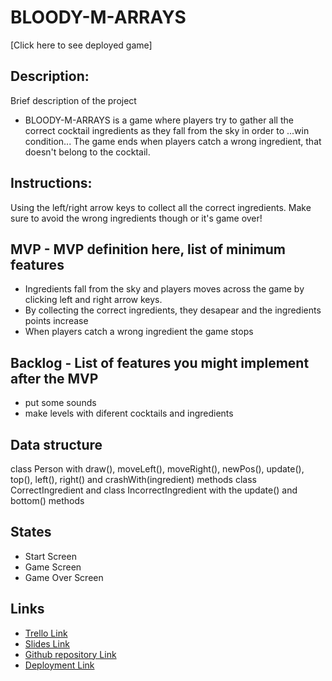 # BLOODY-M-ARRAYS


[Click here to see deployed game] 


## Description:
Brief description of the project
- BLOODY-M-ARRAYS is a game where players try to gather all the correct cocktail ingredients as they fall from the sky in order to ...win condition...
 The game ends when players catch a wrong ingredient, that doesn't belong to the cocktail.

 ## Instructions:
 Using the left/right arrow keys to collect all the correct ingredients. Make sure to avoid the wrong ingredients though or it's game over!

## MVP - MVP definition here, list of minimum features
- Ingredients fall from the sky and players moves across the game by clicking left and right arrow keys.
- By collecting the correct ingredients, they desapear and the ingredients points increase
- When players catch a wrong ingredient the game stops

## Backlog - List of features you might implement after the MVP
- put some sounds
- make levels with diferent cocktails and ingredients


## Data structure
class Person with draw(), moveLeft(), moveRight(), newPos(), update(), top(), left(), right() and crashWith(ingredient) methods
class CorrectIngredient and class IncorrectIngredient with the  update() and bottom() methods

## States
- Start Screen
- Game Screen
- Game Over Screen


## Links
- [Trello Link](https://trello.com/b/mKUR0mgp/bloody-m-arrays)
- [Slides Link](http://slides.com)
- [Github repository Link](https://github.com/InesAlmeida-91/Bloody-M-Arrays.git)
- [Deployment Link](http://github.com)